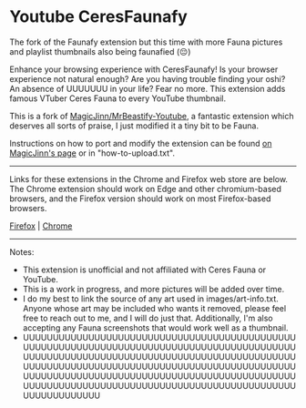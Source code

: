 # Youtube CeresFaunafy

The fork of the Faunafy extension but this time with more Fauna pictures and playlist thumbnails also being faunafied (😔) 

Enhance your browsing experience with CeresFaunafy! Is your browser experience not natural enough? Are you having trouble finding your oshi? An absence of UUUUUUU in your life? Fear no more. This extension adds famous VTuber Ceres Fauna to every YouTube thumbnail.

This is a fork of [MagicJinn/MrBeastify-Youtube](https://github.com/MagicJinn/MrBeastify-Youtube), a fantastic extension which deserves all sorts of praise, I just modified it a tiny bit to be Fauna.

Instructions on how to port and modify the extension can be found [on MagicJinn's page](https://github.com/MagicJinn/MrBeastify-Youtube/issues/16) or in "how-to-upload.txt".

-----------------------------------------------------------------------------------------------
Links for these extensions in the Chrome and Firefox web store are below.
The Chrome extension should work on Edge and other chromium-based browsers, and the Firefox version should work on most Firefox-based browsers.

[Firefox](https://addons.mozilla.org/en-US/firefox/addon/youtube-ceresfaunafy/) | [Chrome](https://chrome.google.com/webstore/detail/youtube-ceresfaunafy/ilffdkpjakkehpeopbbkkgcgjinemfgl)

-----------------------------------------------------------------------------------------------

Notes:
* This extension is unofficial and not affiliated with Ceres Fauna or YouTube.
* This is a work in progress, and more pictures will be added over time.
* I do my best to link the source of any art used in images/art-info.txt. Anyone whose art may be included who wants it removed, please feel free to reach out to me, and I will do just that. Additionally, I'm also accepting any Fauna screenshots that would work well as a thumbnail.
* UUUUUUUUUUUUUUUUUUUUUUUUUUUUUUUUUUUUUUUUUUUUUUUUUUUUUUUUUUUUUUUUUUUUUUUUUUUUUUUUUUUUUUUUUUUUUUUUUUUUUUUUUUUUUUUUUUUUUUUUUUUUUUUUUUUUUUUUUUUUUUUUUUUUUUUUUUUUUUUUUUUUUUUUUUUUUUUUUUUUUUUUUUUUUUUUUUUUUUUUUUUUUUUUUUUUUUUUUUUUUUUUUUUUUUUUUUUUUUUUUUUUUUUUUUUUUUUUUUUUUUUUUUUUUUUUUUUUUUUUUUUUUUUUU
